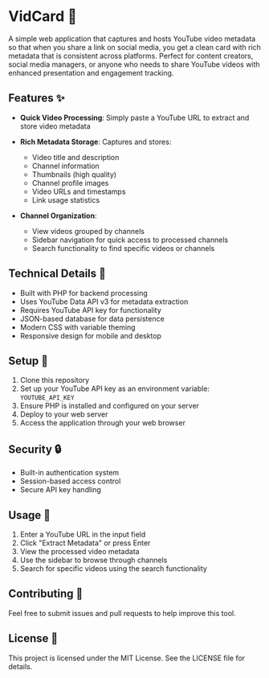 # VidCard 🎥

A simple web application that captures and hosts YouTube video metadata so that when you share a link on social media, you get a clean card with rich metadata that is consistent across platforms. Perfect for content creators, social media managers, or anyone who needs to share YouTube videos with enhanced presentation and engagement tracking.

## Features ✨

- **Quick Video Processing**: Simply paste a YouTube URL to extract and store video metadata
- **Rich Metadata Storage**: Captures and stores:
  - Video title and description
  - Channel information
  - Thumbnails (high quality)
  - Channel profile images
  - Video URLs and timestamps
  - Link usage statistics

- **Channel Organization**: 
  - View videos grouped by channels
  - Sidebar navigation for quick access to processed channels
  - Search functionality to find specific videos or channels


## Technical Details 🔧

- Built with PHP for backend processing
- Uses YouTube Data API v3 for metadata extraction
- Requires YouTube API key for functionality
- JSON-based database for data persistence
- Modern CSS with variable theming
- Responsive design for mobile and desktop

## Setup 🚀

1. Clone this repository
2. Set up your YouTube API key as an environment variable: `YOUTUBE_API_KEY`
3. Ensure PHP is installed and configured on your server
4. Deploy to your web server
5. Access the application through your web browser

## Security 🔒

- Built-in authentication system
- Session-based access control
- Secure API key handling

## Usage 📝

1. Enter a YouTube URL in the input field
2. Click "Extract Metadata" or press Enter
3. View the processed video metadata
4. Use the sidebar to browse through channels
5. Search for specific videos using the search functionality

## Contributing 🤝

Feel free to submit issues and pull requests to help improve this tool.

## License 📄

This project is licensed under the MIT License. See the LICENSE file for details.
